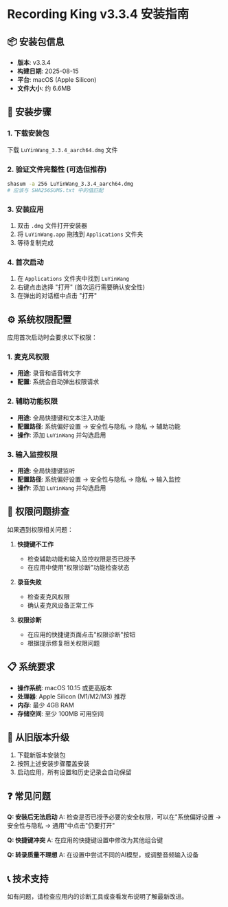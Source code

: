 # Recording King v3.3.4 安装指南

## 📦 安装包信息

- **版本**: v3.3.4
- **构建日期**: 2025-08-15
- **平台**: macOS (Apple Silicon)
- **文件大小**: 约 6.6MB

## 🚀 安装步骤

### 1. 下载安装包
下载 `LuYinWang_3.3.4_aarch64.dmg` 文件

### 2. 验证文件完整性 (可选但推荐)
```bash
shasum -a 256 LuYinWang_3.3.4_aarch64.dmg
# 应该与 SHA256SUMS.txt 中的值匹配
```

### 3. 安装应用
1. 双击 `.dmg` 文件打开安装器
2. 将 `LuYinWang.app` 拖拽到 `Applications` 文件夹
3. 等待复制完成

### 4. 首次启动
1. 在 `Applications` 文件夹中找到 `LuYinWang`
2. 右键点击选择 "打开" (首次运行需要确认安全性)
3. 在弹出的对话框中点击 "打开"

## ⚙️ 系统权限配置

应用首次启动时会要求以下权限：

### 1. 麦克风权限
- **用途**: 录音和语音转文字
- **配置**: 系统会自动弹出权限请求

### 2. 辅助功能权限
- **用途**: 全局快捷键和文本注入功能
- **配置路径**: 系统偏好设置 → 安全性与隐私 → 隐私 → 辅助功能
- **操作**: 添加 `LuYinWang` 并勾选启用

### 3. 输入监控权限
- **用途**: 全局快捷键监听
- **配置路径**: 系统偏好设置 → 安全性与隐私 → 隐私 → 输入监控
- **操作**: 添加 `LuYinWang` 并勾选启用

## 🔧 权限问题排查

如果遇到权限相关问题：

1. **快捷键不工作**
   - 检查辅助功能和输入监控权限是否已授予
   - 在应用中使用"权限诊断"功能检查状态

2. **录音失败**
   - 检查麦克风权限
   - 确认麦克风设备正常工作

3. **权限诊断**
   - 在应用的快捷键页面点击"权限诊断"按钮
   - 根据提示修复相关权限问题

## 📋 系统要求

- **操作系统**: macOS 10.15 或更高版本
- **处理器**: Apple Silicon (M1/M2/M3) 推荐
- **内存**: 最少 4GB RAM
- **存储空间**: 至少 100MB 可用空间

## 🔄 从旧版本升级

1. 下载新版本安装包
2. 按照上述安装步骤覆盖安装
3. 启动应用，所有设置和历史记录会自动保留

## ❓ 常见问题

**Q: 安装后无法启动**
A: 检查是否已授予必要的安全权限，可以在"系统偏好设置 → 安全性与隐私 → 通用"中点击"仍要打开"

**Q: 快捷键冲突**
A: 在应用的快捷键设置中修改为其他组合键

**Q: 转录质量不理想**
A: 在设置中尝试不同的AI模型，或调整音频输入设备

## 📞 技术支持

如有问题，请检查应用内的诊断工具或查看发布说明了解最新改进。
